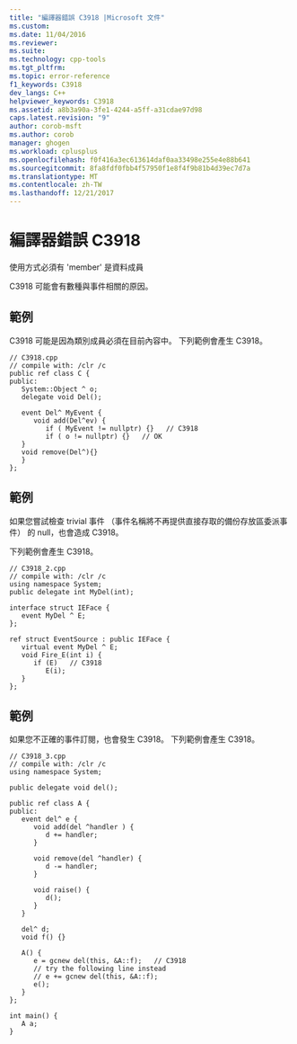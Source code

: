 ```yaml
---
title: "編譯器錯誤 C3918 |Microsoft 文件"
ms.custom: 
ms.date: 11/04/2016
ms.reviewer: 
ms.suite: 
ms.technology: cpp-tools
ms.tgt_pltfrm: 
ms.topic: error-reference
f1_keywords: C3918
dev_langs: C++
helpviewer_keywords: C3918
ms.assetid: a8b3a90a-3fe1-4244-a5ff-a31cdae97d98
caps.latest.revision: "9"
author: corob-msft
ms.author: corob
manager: ghogen
ms.workload: cplusplus
ms.openlocfilehash: f0f416a3ec613614daf0aa33498e255e4e88b641
ms.sourcegitcommit: 8fa8fdf0fbb4f57950f1e8f4f9b81b4d39ec7d7a
ms.translationtype: MT
ms.contentlocale: zh-TW
ms.lasthandoff: 12/21/2017
---
```

# <a name="compiler-error-c3918"></a>編譯器錯誤 C3918
使用方式必須有 'member' 是資料成員  
  
 C3918 可能會有數種與事件相關的原因。  
  
## <a name="example"></a>範例  
 C3918 可能是因為類別成員必須在目前內容中。 下列範例會產生 C3918。  
  
```  
// C3918.cpp  
// compile with: /clr /c  
public ref class C {  
public:  
   System::Object ^ o;  
   delegate void Del();  
  
   event Del^ MyEvent {  
      void add(Del^ev) {  
         if ( MyEvent != nullptr) {}   // C3918  
         if ( o != nullptr) {}   // OK  
   }  
   void remove(Del^){}  
   }  
};  
```  
  
## <a name="example"></a>範例  
 如果您嘗試檢查 trivial 事件 （事件名稱將不再提供直接存取的備份存放區委派事件） 的 null，也會造成 C3918。  
  
 下列範例會產生 C3918。  
  
```  
// C3918_2.cpp  
// compile with: /clr /c  
using namespace System;  
public delegate int MyDel(int);  
  
interface struct IEFace {  
   event MyDel ^ E;  
};  
  
ref struct EventSource : public IEFace {  
   virtual event MyDel ^ E;  
   void Fire_E(int i) {  
      if (E)   // C3918  
         E(i);  
   }  
};  
```  
  
## <a name="example"></a>範例  
 如果您不正確的事件訂閱，也會發生 C3918。 下列範例會產生 C3918。  
  
```  
// C3918_3.cpp  
// compile with: /clr /c  
using namespace System;  
  
public delegate void del();  
  
public ref class A {  
public:  
   event del^ e {  
      void add(del ^handler ) {  
         d += handler;  
      }  
  
      void remove(del ^handler) {  
         d -= handler;  
      }  
  
      void raise() {   
         d();  
      }  
   }  
  
   del^ d;  
   void f() {}  
  
   A() {  
      e = gcnew del(this, &A::f);   // C3918  
      // try the following line instead  
      // e += gcnew del(this, &A::f);  
      e();  
   }  
};  
  
int main() {  
   A a;  
}  
```
